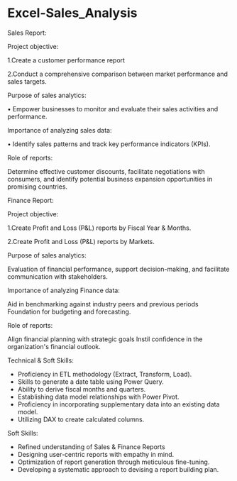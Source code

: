 # Excel-Sales_Analysis
Sales Report:

Project objective:

1.Create a customer performance report

2.Conduct a comprehensive comparison between market performance and sales targets.

 Purpose of sales analytics:
 
• Empower businesses to monitor and evaluate their sales activities and performance.

  Importance of analyzing sales data:
  
• Identify sales patterns and track key performance indicators (KPIs).

Role of reports:

Determine effective customer discounts, facilitate negotiations with consumers, and identify potential business expansion opportunities in promising countries.

Finance Report:

Project objective:

1.Create Profit and Loss (P&L) reports by Fiscal Year & Months.

2.Create Profit and Loss (P&L) reports by Markets.

Purpose of sales analytics: 

Evaluation of financial performance, support decision-making, and facilitate communication with stakeholders.

Importance of analyzing Finance data:

Aid in benchmarking against industry peers and previous periods Foundation for budgeting and forecasting.

Role of reports:

Align financial planning with strategic goals Instil confidence in the organization's financial outlook.

 Technical & Soft Skills:
- Proficiency in ETL methodology (Extract, Transform, Load).
- Skills to generate a date table using Power Query.
- Ability to derive fiscal months and quarters.
- Establishing data model relationships with Power Pivot.
- Proficiency in incorporating supplementary data into an existing data model.
- Utilizing DAX to create calculated columns.

Soft Skills:
- Refined understanding of Sales & Finance Reports
- Designing user-centric reports with empathy in mind.
- Optimization of report generation through meticulous fine-tuning.
- Developing a systematic approach to devising a report building plan.
